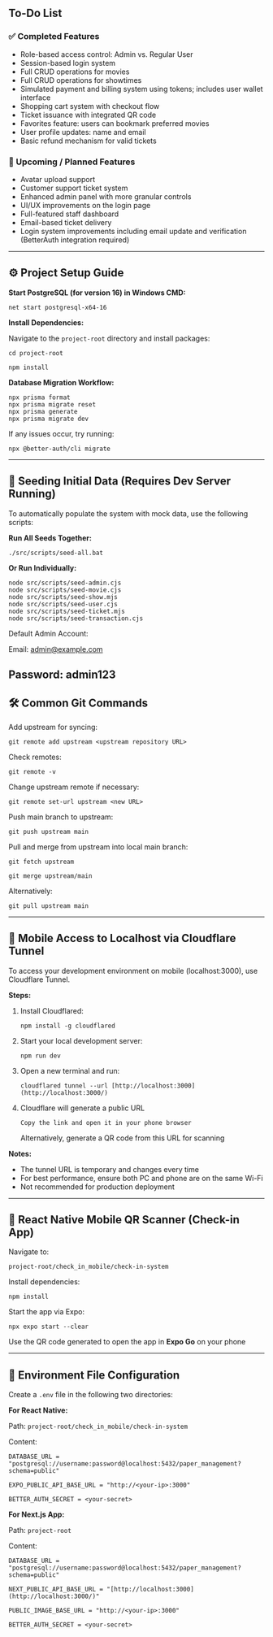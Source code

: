 ## To-Do List

### ✅ Completed Features

- Role-based access control: Admin vs. Regular User
- Session-based login system
- Full CRUD operations for movies
- Full CRUD operations for showtimes
- Simulated payment and billing system using tokens; includes user wallet interface
- Shopping cart system with checkout flow
- Ticket issuance with integrated QR code
- Favorites feature: users can bookmark preferred movies
- User profile updates: name and email
- Basic refund mechanism for valid tickets

### 🔧 Upcoming / Planned Features

- Avatar upload support
- Customer support ticket system
- Enhanced admin panel with more granular controls
- UI/UX improvements on the login page
- Full-featured staff dashboard
- Email-based ticket delivery
- Login system improvements including email update and verification (BetterAuth integration required)

---

## ⚙️ Project Setup Guide

**Start PostgreSQL (for version 16) in Windows CMD:**

`net start postgresql-x64-16`

**Install Dependencies:**

Navigate to the `project-root` directory and install packages:

`cd project-root`

`npm install`

**Database Migration Workflow:**

```
npx prisma format
npx prisma migrate reset
npx prisma generate
npx prisma migrate dev
```

If any issues occur, try running:

`npx @better-auth/cli migrate`

---

## 🌱 Seeding Initial Data (Requires Dev Server Running)

To automatically populate the system with mock data, use the following scripts:

**Run All Seeds Together:**

`./src/scripts/seed-all.bat`

**Or Run Individually:**
```
node src/scripts/seed-admin.cjs
node src/scripts/seed-movie.cjs
node src/scripts/seed-show.mjs
node src/scripts/seed-user.cjs
node src/scripts/seed-ticket.mjs
node src/scripts/seed-transaction.cjs

```

Default Admin Account:

Email: admin@example.com

Password: admin123
---

## 🛠️ Common Git Commands

Add upstream for syncing:

`git remote add upstream <upstream repository URL>`

Check remotes:

`git remote -v`

Change upstream remote if necessary:

`git remote set-url upstream <new URL>`

Push main branch to upstream:

`git push upstream main`

Pull and merge from upstream into local main branch:

`git fetch upstream`

`git merge upstream/main`

Alternatively:

`git pull upstream main`

---

## 📱 Mobile Access to Localhost via Cloudflare Tunnel

To access your development environment on mobile (localhost:3000), use Cloudflare Tunnel.

**Steps:**

1. Install Cloudflared:

   `npm install -g cloudflared`

2. Start your local development server:

   `npm run dev`

3. Open a new terminal and run:

   `cloudflared tunnel --url [http://localhost:3000](http://localhost:3000/)`

4. Cloudflare will generate a public URL

   `Copy the link and open it in your phone browser`

   Alternatively, generate a QR code from this URL for scanning


**Notes:**

- The tunnel URL is temporary and changes every time
- For best performance, ensure both PC and phone are on the same Wi-Fi
- Not recommended for production deployment

---

## 📲 React Native Mobile QR Scanner (Check-in App)

Navigate to:

`project-root/check_in_mobile/check-in-system`

Install dependencies:

`npm install`

Start the app via Expo:

`npx expo start --clear`

Use the QR code generated to open the app in **Expo Go** on your phone

---

## 🔐 Environment File Configuration

Create a `.env` file in the following two directories:

**For React Native:**

Path: `project-root/check_in_mobile/check-in-system`

Content:

`DATABASE_URL = "postgresql://username:password@localhost:5432/paper_management?schema=public"`

`EXPO_PUBLIC_API_BASE_URL = "http://<your-ip>:3000"`

`BETTER_AUTH_SECRET = <your-secret>`

**For Next.js App:**

Path: `project-root`

Content:

`DATABASE_URL = "postgresql://username:password@localhost:5432/paper_management?schema=public"`

`NEXT_PUBLIC_API_BASE_URL = "[http://localhost:3000](http://localhost:3000/)"`

`PUBLIC_IMAGE_BASE_URL = "http://<your-ip>:3000"`

`BETTER_AUTH_SECRET = <your-secret>`